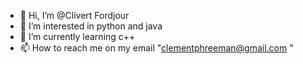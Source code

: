 - 👋 Hi, I’m @Clivert Fordjour 
- 👀 I’m interested in python and java
- 🌱 I’m currently learning c++
- 📫 How to reach me  on my email "clementphreeman@gmail.com "

<!---
Clivertf/Clivertf is a ✨ special ✨ repository because its `README.md` (this file) appears on your GitHub profile.
You can click the Preview link to take a look at your changes.
--->
